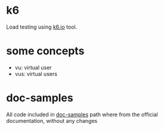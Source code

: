 # k6

Load testing using [k6.io](https://k6.io/) tool.

# some concepts

- vu: virtual user
- vus: virtual users

# doc-samples

All code included in [doc-samples](./doc-samples) path where from the official documentation, without any changes

